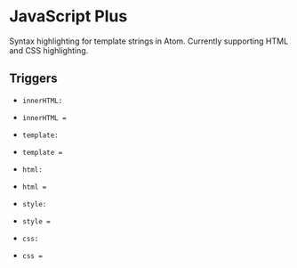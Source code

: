 
# JavaScript Plus
Syntax highlighting for template strings in Atom. Currently supporting HTML and CSS highlighting.

## Triggers
- `innerHTML: `
- `innerHTML = `

- `template: `
- `template = `

- `html: `
- `html = `

- `style: `
- `style = `

- `css: `
- `css = `
